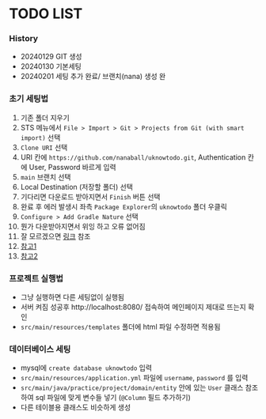 # TODO LIST 

### History
- 20240129 GIT 생성
- 20240130 기본세팅
- 20240201 세팅 추가 완료/ 브랜치(nana) 생성 완

### 초기 세팅법
1. 기존 폴더 지우기
2. STS 메뉴에서 `File > Import > Git > Projects from Git (with smart import)` 선택
3. `Clone URI` 선택
4. URI 칸에 `https://github.com/nanaball/uknowtodo.git`, Authentication 칸에 User, Password 바르게 입력
5. `main` 브랜치 선택
6. Local Destination (저장할 폴더) 선택
7. 기다리면 다운로드 받아지면서 `Finish` 버튼 선택
8. 완료 후 에러 발생시 좌측 `Package Explorer`의 `uknowtodo` 폴더 우클릭
9. `Configure > Add Gradle Nature` 선택
10. 뭔가 다운받아지면서 위잉 하고 오류 없어짐
11. 잘 모르겠으면 [링크](https://powernote.tistory.com/40) 참조
12. [참고1](https://limdevbasic.tistory.com/12)
13. [참고2](https://shoney.tistory.com/entry/Spring-gradle-%EB%B9%8C%EB%93%9C-jar-%EC%8B%A4%ED%96%89%ED%95%98%EB%8A%94-%EB%B0%A9%EB%B2%95)

### 프로젝트 실행법
- 그냥 실행하면 다른 세팅없이 실행됨
- 서버 켜짐 성공후 http://localhost:8080/ 접속하여 메인페이지 제대로 뜨는지 확인
- `src/main/resources/templates` 폴더에 html 파일 수정하면 적용됨

### 데이터베이스 세팅
- mysql에 `create database uknowtodo` 입력
- `src/main/resources/application.yml` 파일에 `username`, `password` 를 입력
- `src/main/java/practice/project/domain/entity` 안에 있는 `User` 클래스 참조하여 sql 파일에 맞게 변수들 넣기 (`@Column` 필드 추가하기)
- 다른 테이블용 클래스도 비슷하게 생성